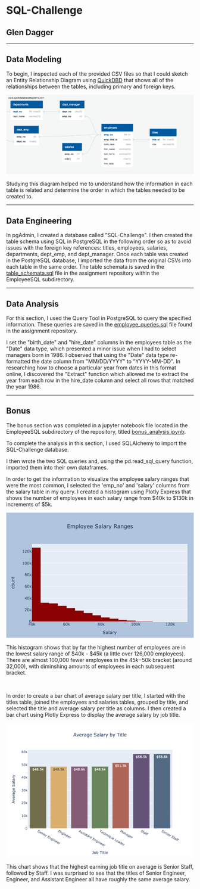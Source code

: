 # SQL-Challenge
## Glen Dagger

---

## Data Modeling

To begin, I inspected each of the provided CSV files so that I could sketch an Entity Relationship Diagram using [QuickDBD](https://www.quickdatabasediagrams.com/) that shows all of the relationships between the tables, including primary and foreign keys.

![Employee ERD](ERD_screenshot.png)

Studying this diagram helped me to understand how the information in each table is related and determine the order in which the tables needed to be created to.

---

## Data Engineering

In pgAdmin, I created a database called "SQL-Challenge". I then created the table schema using SQL in PostgreSQL in the following order so as to avoid issues with the foreign key references: titles, employees, salaries, departments, dept_emp, and dept_manager. Once each table was created in the PostgreSQL database, I imported the data from the original CSVs into each table in the same order. The table schemata is saved in the [table_schemata.sql](/EmployeeSQL/table_schemata.sql) file in the assignment repository within the EmployeeSQL subdirectory.

---

## Data Analysis

For this section, I used the Query Tool in PostgreSQL to query the specified information. These queries are saved in the [employee_queries.sql](EmployeeSQL/employee_queries.sql) file found in the assignment repository. 

I set the "birth_date" and "hire_date" columns in the employees table as the "Date" data type, which presented a minor issue when I had to select managers born in 1986. I observed that using the "Date" data type re-formatted the date column from "MM/DD/YYYY" to "YYYY-MM-DD". In researching how to choose a particular year from dates in this format online, I discovered the "Extract" function which allowed me to extract the year from each row in the hire_date column and select all rows that matched the year 1986.

---
## Bonus
The bonus section was completed in a jupyter notebook file located in the EmployeeSQL subdirectory of the repository, titled [bonus_analysis.ipynb](/EmployeeSQL/bonus/bonus_analysis.ipynb).

To complete the analysis in this section, I used SQLAlchemy to import the SQL-Challenge database.

I then wrote the two SQL queries and, using the pd.read_sql_query function, imported them into their own dataframes. 

In order to get the information to visualize the employee salary ranges that were the most common, I selected the 'emp_no' and 'salary' columns from the salary table in my query. I created a histogram using Plotly Express that shows the number of employees in each salary range from $40k to $130k in increments of $5k. 

![Salary Histogram](EmployeeSQL/bonus/images/salary_histogram.png)

This histogram shows that by far the highest number of employees are in the lowest salary range of $40k - $45k (a little over 126,000 employees). There are almost 100,000 fewer employees in the $45k-$50k bracket (around 32,000), with diminshing amounts of employees in each subsequent bracket.

<br>

In order to create a bar chart of average salary per title, I started with the titles table, joined the employees and salaries tables, grouped by title, and selected the title and average salary per title as columns. I then created a bar chart using Plotly Express to display the average salary by job title.

![Average Salary by Title](EmployeeSQL/bonus/images/avgsalarybytitle_barchart.png)

This chart shows that the highest earning job title on average is Senior Staff, followed by Staff. I was surprised to see that the titles of Senior Engineer, Engineer, and Assistant Engineer all have roughly the same average salary.
